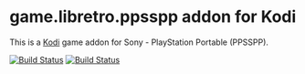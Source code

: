 # game.libretro.ppsspp addon for Kodi

This is a [Kodi](http://kodi.tv) game addon for Sony - PlayStation Portable (PPSSPP).

[![Build Status](https://travis-ci.org/kodi-game/game.libretro.ppsspp.svg?branch=master)](https://travis-ci.org/kodi-game/game.libretro.ppsspp)
[![Build Status](https://ci.appveyor.com/api/projects/status/github/kodi-game/game.libretro.ppsspp?svg=true)](https://ci.appveyor.com/project/kodi-game/game-libretro-ppsspp)
